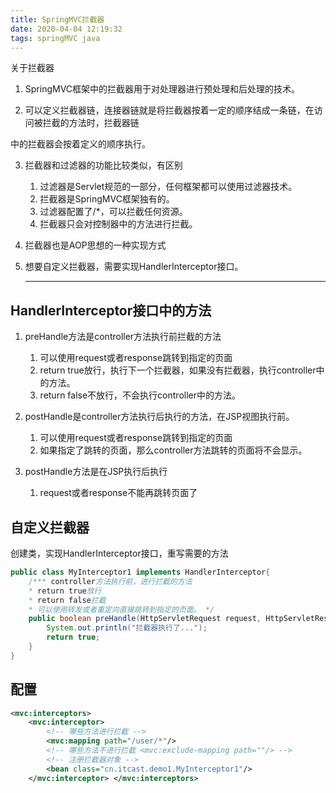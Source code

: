 ```yaml
---
title: SpringMVC拦截器
date: 2020-04-04 12:19:32
tags: springMVC java
---
```


关于拦截器

<!--more-->

1. SpringMVC框架中的拦截器用于对处理器进行预处理和后处理的技术。 

2. 可以定义拦截器链，连接器链就是将拦截器按着一定的顺序结成一条链，在访问被拦截的方法时，拦截器链 

中的拦截器会按着定义的顺序执行。 

3. 拦截器和过滤器的功能比较类似，有区别 
   1. 过滤器是Servlet规范的一部分，任何框架都可以使用过滤器技术。 
   2. 拦截器是SpringMVC框架独有的。 
   3. 过滤器配置了/*，可以拦截任何资源。 
   4. 拦截器只会对控制器中的方法进行拦截。 

4. 拦截器也是AOP思想的一种实现方式 

5. 想要自定义拦截器，需要实现HandlerInterceptor接口。

   <hr>

##  **HandlerInterceptor接口中的方法** 

1. preHandle方法是controller方法执行前拦截的方法 
   1. 可以使用request或者response跳转到指定的页面 
   2. return true放行，执行下一个拦截器，如果没有拦截器，执行controller中的方法。 
   3. return false不放行，不会执行controller中的方法。 

2. postHandle是controller方法执行后执行的方法，在JSP视图执行前。 
   1. 可以使用request或者response跳转到指定的页面 
   2. 如果指定了跳转的页面，那么controller方法跳转的页面将不会显示。 

3. postHandle方法是在JSP执行后执行 
   1. request或者response不能再跳转页面了

## 自定义拦截器

创建类，实现HandlerInterceptor接口，重写需要的方法

```java
public class MyInterceptor1 implements HandlerInterceptor{ 
    /*** controller方法执行前，进行拦截的方法 
    * return true放行 
    * return false拦截 
    * 可以使用转发或者重定向直接跳转到指定的页面。 */ 
    public boolean preHandle(HttpServletRequest request, HttpServletResponse response, Object handler) throws Exception {
        System.out.println("拦截器执行了...");
        return true; 
    } 
}
```

## 配置

```xml
<mvc:interceptors> 
    <mvc:interceptor> 
        <!-- 哪些方法进行拦截 --> 
        <mvc:mapping path="/user/*"/> 
        <!-- 哪些方法不进行拦截 <mvc:exclude-mapping path=""/> --> 
        <!-- 注册拦截器对象 --> 
        <bean class="cn.itcast.demo1.MyInterceptor1"/> 
    </mvc:interceptor> </mvc:interceptors>
```

